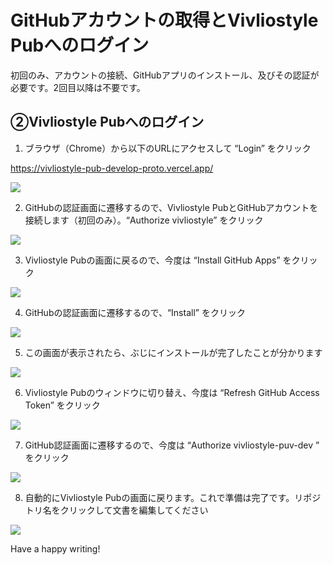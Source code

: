 # GitHubアカウントの取得とVivliostyle Pubへのログイン

初回のみ、アカウントの接続、GitHubアプリのインストール、及びその認証が必要です。2回目以降は不要です。

## ②Vivliostyle Pubへのログイン

1. ブラウザ（Chrome）から以下のURLにアクセスして “Login” をクリック

https://vivliostyle-pub-develop-proto.vercel.app/

![ ](/images/get-an-account-and-login/login/fig-1.png)

2. GitHubの認証画面に遷移するので、Vivliostyle PubとGitHubアカウントを接続します（初回のみ）。“Authorize vivliostyle” をクリック 

![ ](/images/get-an-account-and-login/login/fig-2.png)

3. Vivliostyle Pubの画面に戻るので、今度は “Install GitHub Apps” をクリック

![ ](/images/get-an-account-and-login/login/fig-3.png)

4. GitHubの認証画面に遷移するので、“Install” をクリック

![ ](/images/get-an-account-and-login/login/fig-4.png)

5. この画面が表示されたら、ぶじにインストールが完了したことが分かります

![ ](/images/get-an-account-and-login/login/fig-5.png)

6. Vivliostyle Pubのウィンドウに切り替え、今度は “Refresh GitHub Access Token” をクリック

![ ](/images/get-an-account-and-login/login/fig-6.png)

7. GitHub認証画面に遷移するので、今度は “Authorize vivliostyle-puv-dev ” をクリック

![ ](/images/get-an-account-and-login/login/fig-7.png)

8. 自動的にVivliostyle Pubの画面に戻ります。これで準備は完了です。リポジトリ名をクリックして文書を編集してください

![ ](/images/get-an-account-and-login/login/fig-8.png)

Have a happy writing!
